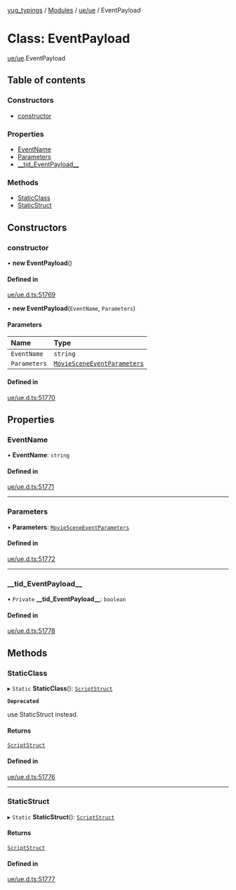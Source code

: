 [yug_typings](../README.md) / [Modules](../modules.md) / [ue/ue](../modules/ue_ue.md) / EventPayload

# Class: EventPayload

[ue/ue](../modules/ue_ue.md).EventPayload

## Table of contents

### Constructors

- [constructor](ue_ue.EventPayload.md#constructor)

### Properties

- [EventName](ue_ue.EventPayload.md#eventname)
- [Parameters](ue_ue.EventPayload.md#parameters)
- [\_\_tid\_EventPayload\_\_](ue_ue.EventPayload.md#__tid_eventpayload__)

### Methods

- [StaticClass](ue_ue.EventPayload.md#staticclass)
- [StaticStruct](ue_ue.EventPayload.md#staticstruct)

## Constructors

### constructor

• **new EventPayload**()

#### Defined in

[ue/ue.d.ts:51769](https://github.com/YugMetaverse/yug_typings/blob/25cad34/ue/ue.d.ts#L51769)

• **new EventPayload**(`EventName`, `Parameters`)

#### Parameters

| Name | Type |
| :------ | :------ |
| `EventName` | `string` |
| `Parameters` | [`MovieSceneEventParameters`](ue_ue.MovieSceneEventParameters.md) |

#### Defined in

[ue/ue.d.ts:51770](https://github.com/YugMetaverse/yug_typings/blob/25cad34/ue/ue.d.ts#L51770)

## Properties

### EventName

• **EventName**: `string`

#### Defined in

[ue/ue.d.ts:51771](https://github.com/YugMetaverse/yug_typings/blob/25cad34/ue/ue.d.ts#L51771)

___

### Parameters

• **Parameters**: [`MovieSceneEventParameters`](ue_ue.MovieSceneEventParameters.md)

#### Defined in

[ue/ue.d.ts:51772](https://github.com/YugMetaverse/yug_typings/blob/25cad34/ue/ue.d.ts#L51772)

___

### \_\_tid\_EventPayload\_\_

• `Private` **\_\_tid\_EventPayload\_\_**: `boolean`

#### Defined in

[ue/ue.d.ts:51778](https://github.com/YugMetaverse/yug_typings/blob/25cad34/ue/ue.d.ts#L51778)

## Methods

### StaticClass

▸ `Static` **StaticClass**(): [`ScriptStruct`](ue_ue.ScriptStruct.md)

**`Deprecated`**

use StaticStruct instead.

#### Returns

[`ScriptStruct`](ue_ue.ScriptStruct.md)

#### Defined in

[ue/ue.d.ts:51776](https://github.com/YugMetaverse/yug_typings/blob/25cad34/ue/ue.d.ts#L51776)

___

### StaticStruct

▸ `Static` **StaticStruct**(): [`ScriptStruct`](ue_ue.ScriptStruct.md)

#### Returns

[`ScriptStruct`](ue_ue.ScriptStruct.md)

#### Defined in

[ue/ue.d.ts:51777](https://github.com/YugMetaverse/yug_typings/blob/25cad34/ue/ue.d.ts#L51777)
